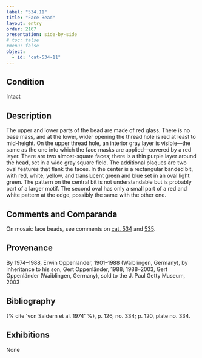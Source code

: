 ```yaml
---
label: "534.11"
title: "Face Bead"
layout: entry
order: 2167
presentation: side-by-side
# toc: false
#menu: false 
object:
  - id: "cat-534-11"
---
```


## Condition

Intact

## Description

The upper and lower parts of the bead are made of red glass. There is no base mass, and at the lower, wider opening the thread hole is red at least to mid-height. On the upper thread hole, an interior gray layer is visible—the same as the one into which the face masks are applied—covered by a red layer. There are two almost-square faces; there is a thin purple layer around the head, set in a wide gray square field. The additional plaques are two oval features that flank the faces. In the center is a rectangular banded bit, with red, white, yellow, and translucent green and blue set in an oval light green. The pattern on the central bit is not understandable but is probably part of a larger motif. The second oval has only a small part of a red and white pattern at the edge, possibly the same with the other one.

## Comments and Comparanda

On mosaic face beads, see comments on [cat. 534](/catalogue/cat-534) and [535](/catalogue/cat-535).

## Provenance

By 1974–1988, Erwin Oppenländer, 1901–1988 (Waiblingen, Germany), by inheritance to his son, Gert Oppenländer, 1988; 1988–2003, Gert Oppenländer (Waiblingen, Germany), sold to the J. Paul Getty Museum, 2003

## Bibliography

{% cite 'von Saldern et al. 1974' %}, p. 126, no. 334; p. 120, plate no. 334.

## Exhibitions

None